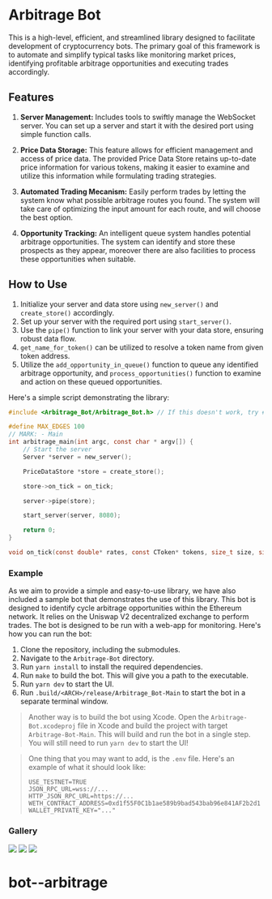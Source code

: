 # Arbitrage Bot

This is a high-level, efficient, and streamlined library designed to facilitate development of cryptocurrency bots. The primary goal of this framework is to automate and simplify typical tasks like monitoring market prices, identifying profitable arbitrage opportunities and executing trades accordingly.

## Features

1. **Server Management:** Includes tools to swiftly manage the WebSocket server. You can set up a server and start it with the desired port using simple function calls.

2. **Price Data Storage:** This feature allows for efficient management and access of price data. The provided Price Data Store retains up-to-date price information for various tokens, making it easier to examine and utilize this information while formulating trading strategies.

3. **Automated Trading Mecanism:** Easily perform trades by letting the system know what possible arbitrage routes you found. The system will take care of optimizing the input amount for each route, and will choose the best option.

4. **Opportunity Tracking:** An intelligent queue system handles potential arbitrage opportunities. The system can identify and store these prospects as they appear, moreover there are also facilities to process these opportunities when suitable.

## How to Use

1. Initialize your server and data store using `new_server()` and `create_store()` accordingly.
2. Set up your server with the required port using `start_server()`.
3. Use the `pipe()` function to link your server with your data store, ensuring robust data flow.
4. `get_name_for_token()` can be utilized to resolve a token name from given token address.
5. Utilize the `add_opportunity_in_queue()` function to queue any identified arbitrage opportunity, and `process_opportunities()` function to examine and action on these queued opportunities.

Here's a simple script demonstrating the library:
```c
#include <Arbitrage_Bot/Arbitrage_Bot.h> // If this doesn't work, try #include "arbitrager.h"

#define MAX_EDGES 100
// MARK: - Main
int arbitrage_main(int argc, const char * argv[]) {
    // Start the server
    Server *server = new_server();

    PriceDataStore *store = create_store();

    store->on_tick = on_tick;

    server->pipe(store);

    start_server(server, 8080);

    return 0;
}

void on_tick(const double* rates, const CToken* tokens, size_t size, size_t systemTime) { ... }
```

### Example
As we aim to provide a simple and easy-to-use library, we have also included a sample bot that demonstrates the use of this library. This bot is designed to identify cycle arbitrage opportunities within the Ethereum network. It relies on the Uniswap V2 decentralized exchange to perform trades. The bot is designed to be run with a web-app for monitoring. Here's how you can run the bot:

1. Clone the repository, including the submodules.
2. Navigate to the `Arbitrage-Bot` directory.
3. Run `yarn install` to install the required dependencies.
4. Run `make` to build the bot. This will give you a path to the executable.
5. Run `yarn dev` to start the UI.
6. Run `.build/<ARCH>/release/Arbitrage_Bot-Main` to start the bot in a separate terminal window.

> Another way is to build the bot using Xcode. Open the `Arbitrage-Bot.xcodeproj` file in Xcode and build the project with target `Arbitrage-Bot-Main`. This will build and run the bot in a single step. You will still need to run `yarn dev` to start the UI!

> One thing that you may want to add, is the `.env` file. Here's an example of what it should look like:
> ```
> USE_TESTNET=TRUE
> JSON_RPC_URL=wss://...
> HTTP_JSON_RPC_URL=https://...
> WETH_CONTRACT_ADDRESS=0xd1f55F0C1b1ae589b9bad543bab96e841AF2b2d1
> WALLET_PRIVATE_KEY="..."
> ```

### Gallery

<img src="https://github.com/clementroure/Arbitrage-Bot/assets/13381610/8f6387c4-d643-453b-9a3e-e1a07f4506ef">
<img src="https://github.com/clementroure/Arbitrage-Bot/assets/13381610/2fda3b9f-1e8c-4124-a4ee-c52bded2b7eb">
<img src="https://github.com/clementroure/Arbitrage-Bot/assets/13381610/b93375db-c546-4b61-9192-917a96bfa07a">

# bot--arbitrage
